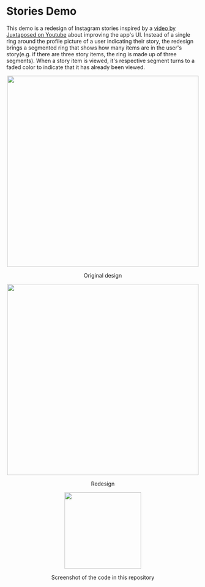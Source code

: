# Stories Demo

This demo is a redesign of Instagram stories inspired by a [video by Juxtaposed on Youtube](https://www.youtube.com/watch?v=GtffucAmM78) about improving the app's UI. Instead of a single ring around the profile picture of a user indicating their story, the redesign brings a segmented ring that shows how many items are in the user's story(e.g. if there are three story items, the ring is made up of three segments). When a story item is viewed, it's respective segment turns to a faded color to indicate that it has already been viewed.
<div align="center">
<img src="https://github.com/evanwherchek/stories_demo/assets/50429973/6e6643df-d4d2-4fa9-bccd-88ad6523f155" width="500">
</div>
<p align="center">Original design</p>

<div align="center">
<img src="https://github.com/evanwherchek/stories_demo/assets/50429973/29f49f06-4f91-4d3b-a95f-dc94444986db" width="500">
</div>
<p align="center">Redesign</p>

<div align="center">
<img src="https://github.com/evanwherchek/stories_demo/assets/50429973/b222c6a7-559d-46a0-a01b-3b41e5afc459" width="200">
</div>
<p align="center">Screenshot of the code in this repository</p>
